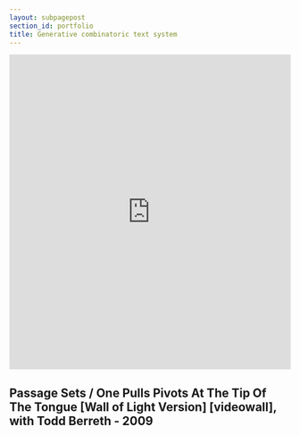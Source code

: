 ```yaml
---
layout: subpagepost
section_id: portfolio
title: Generative combinatoric text system 
---
```

<div class="full">
    <div class="row">
        <div class="large-12 large-centered columns">
          <iframe src="https://player.vimeo.com/video/423197754" width="640" height="564" frameborder="0" allow="autoplay; fullscreen" allowfullscreen></iframe>
        </div>
    </div>
    <div class="Text_works">
    <h2>Passage Sets / One Pulls Pivots At The Tip Of The Tongue [Wall of Light Version] [videowall], with Todd Berreth - 2009</h2>
    <p style="line-height:25px; font-size: 18px">
    </p>
